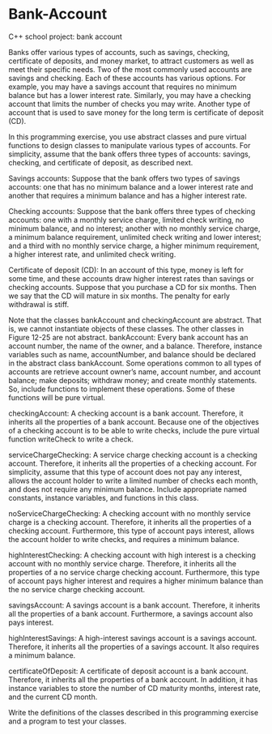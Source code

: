 # Bank-Account
C++ school project: bank account

Banks offer various types of accounts, such as savings, checking, certificate of deposits, and money market, to attract customers as well as meet their specific needs. Two of the most commonly used accounts are savings and checking. Each of these accounts has various options. For example, you may have a savings account that requires no minimum balance but has a lower interest rate. Similarly, you may have a checking account that limits the number of checks you may write. Another type of account that is used to save money for the long term is certificate of deposit (CD).

In this programming exercise, you use abstract classes and pure virtual functions to design classes to manipulate various types of accounts. For simplicity, assume that the bank offers three types of accounts: savings, checking, and certificate of deposit, as described next.

Savings accounts: Suppose that the bank offers two types of savings accounts: one that has no minimum balance and a lower interest rate and another that requires a minimum balance and has a higher interest rate.

Checking accounts: Suppose that the bank offers three types of checking accounts: one with a monthly service charge, limited check writing, no minimum balance, and no interest; another with no monthly service charge, a minimum balance requirement, unlimited check writing and lower interest; and a third with no monthly service charge, a higher minimum requirement, a higher interest rate, and unlimited check writing.

Certificate of deposit (CD): In an account of this type, money is left for some time, and these accounts draw higher interest rates than savings or checking accounts. Suppose that you purchase a CD for six months. Then we say that the CD will mature in six months. The penalty for early withdrawal is stiff.

Note that the classes bankAccount and checkingAccount are abstract. That is, we cannot instantiate objects of these classes. The other classes in Figure 12-25 are not abstract.
bankAccount: Every bank account has an account number, the name of the owner, and a balance. Therefore, instance variables such as name, accountNumber, and balance should be declared in the abstract class bankAccount. Some operations common to all types of accounts are retrieve account owner’s name, account number, and account balance; make deposits; withdraw money; and create monthly statements. So, include functions to implement these operations. Some of these functions will be pure virtual.

checkingAccount: A checking account is a bank account. Therefore, it inherits all the properties of a bank account. Because one of the objectives of a checking account is to be able to write checks, include the pure virtual function writeCheck to write a check.

serviceChargeChecking: A service charge checking account is a checking account. Therefore, it inherits all the properties of a checking account. For simplicity, assume that this type of account does not pay any interest, allows the account holder to write a limited number of checks each month, and does not require any minimum balance. Include appropriate named constants, instance variables, and functions in this class.

noServiceChargeChecking: A checking account with no monthly service charge is a checking account. Therefore, it inherits all the properties of a checking account. Furthermore, this type of account pays interest, allows the account holder to write checks, and requires a minimum balance.

highInterestChecking: A checking account with high interest is a checking account with no monthly service charge. Therefore, it inherits all the properties of a no service charge checking account. Furthermore, this type of account pays higher interest and requires a higher minimum balance than the no service charge checking account.

savingsAccount: A savings account is a bank account. Therefore, it inherits all the properties of a bank account. Furthermore, a savings account also pays interest.

highInterestSavings: A high-interest savings account is a savings account. Therefore, it inherits all the properties of a savings account. It also requires a minimum balance.

certificateOfDeposit: A certificate of deposit account is a bank account. Therefore, it inherits all the properties of a bank account. In addition, it has instance variables to store the number of CD maturity months, interest rate, and the current CD month.

Write the definitions of the classes described in this programming exercise and a program to test your classes.
